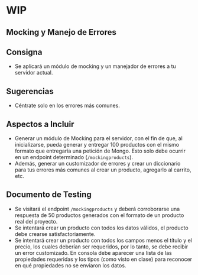 # WIP

## Mocking y Manejo de Errores

## Consigna

- Se aplicará un módulo de mocking y un manejador de errores a tu servidor actual.

## Sugerencias

- Céntrate solo en los errores más comunes.

## Aspectos a Incluir

- Generar un módulo de Mocking para el servidor, con el fin de que, al inicializarse, pueda generar y entregar 100 productos con el mismo formato que entregaría una petición de Mongo. Esto solo debe ocurrir en un endpoint determinado (`/mockingproducts`).
- Además, generar un customizador de errores y crear un diccionario para tus errores más comunes al crear un producto, agregarlo al carrito, etc.

## Documento de Testing

- Se visitará el endpoint `/mockingproducts` y deberá corroborarse una respuesta de 50 productos generados con el formato de un producto real del proyecto.
- Se intentará crear un producto con todos los datos válidos, el producto debe crearse satisfactoriamente.
- Se intentará crear un producto con todos los campos menos el título y el precio, los cuales deberían ser requeridos, por lo tanto, se debe recibir un error customizado. En consola debe aparecer una lista de las propiedades requeridas y los tipos (como visto en clase) para reconocer en qué propiedades no se enviaron los datos.
